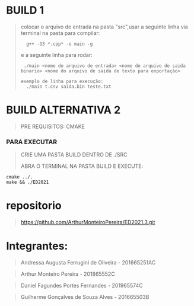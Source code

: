 #	BUILD 1
>colocar o arquivo de entrada na pasta "src",usar a seguinte linha via terminal na pasta para compilar:
>```
>	g++ -O3 *.cpp* -o main -g
>	```
>  e a seguinte linha para rodar:
>  ```
>	./main <nome do arquivo de entrada> <nome do arquivo de saida binario> <nome do arquivo de saida de texto para exportação>
>
>  exemplo de linha para execução:
>    ./main t.csv saida.bin teste.txt

# BUILD ALTERNATIVA 2
>PRE REQUISITOS:
>CMAKE
### PARA EXECUTAR
> CRIE UMA PASTA BUILD DENTRO DE ./SRC
> 
> ABRA O TERMINAL NA PASTA BUILD E EXECUTE:
```
cmake ../.
make && ./ED2021
```
# repositorio
> https://github.com/ArthurMonteiroPereira/ED2021.3.git

# Integrantes:
> Andressa Augusta Ferrugini de Oliveira - 201665251AC
  
> Arthur Monteiro Pereira - 201865552C
  
> Daniel Fagundes Portes Fernandes - 201965574C
  
> Guilherme Gonçalves de Souza Alves - 201665503B
